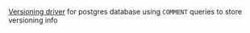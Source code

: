 [Versioning driver](https://github.com/gabriel-araujjo/versioned-database) for postgres database
using `COMMENT` queries to store versioning info